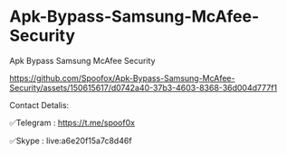 # Apk-Bypass-Samsung-McAfee-Security
Apk Bypass Samsung McAfee Security



https://github.com/Spoofox/Apk-Bypass-Samsung-McAfee-Security/assets/150615617/d0742a40-37b3-4603-8368-36d004d777f1







Contact Detalis:

✅Telegram : https://t.me/spoof0x

✅Skype : live:a6e20f15a7c8d46f

